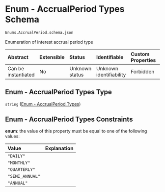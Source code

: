 # Enum - AccrualPeriod Types Schema

```txt
Enums.AccrualPeriod.schema.json
```

Enumeration of interest accrual period type

| Abstract            | Extensible | Status         | Identifiable            | Custom Properties | Additional Properties | Access Restrictions | Defined In                                                                                    |
| :------------------ | :--------- | :------------- | :---------------------- | :---------------- | :-------------------- | :------------------ | :-------------------------------------------------------------------------------------------- |
| Can be instantiated | No         | Unknown status | Unknown identifiability | Forbidden         | Allowed               | none                | [AccrualPeriod.schema.json](../schema/enums/AccrualPeriod.schema.json "open original schema") |

## Enum - AccrualPeriod Types Type

`string` ([Enum - AccrualPeriod Types](accrualperiod.md))

## Enum - AccrualPeriod Types Constraints

**enum**: the value of this property must be equal to one of the following values:

| Value           | Explanation |
| :-------------- | :---------- |
| `"DAILY"`       |             |
| `"MONTHLY"`     |             |
| `"QUARTERLY"`   |             |
| `"SEMI_ANNUAL"` |             |
| `"ANNUAL"`      |             |
